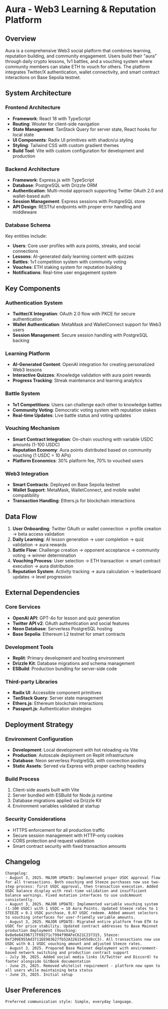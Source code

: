 # Aura - Web3 Learning & Reputation Platform

## Overview

Aura is a comprehensive Web3 social platform that combines learning, reputation building, and community engagement. Users build their "aura" through daily crypto lessons, 1v1 battles, and a vouching system where community members can stake ETH to vouch for others. The platform integrates Twitter/X authentication, wallet connectivity, and smart contract interactions on Base Sepolia testnet.

## System Architecture

### Frontend Architecture
- **Framework**: React 18 with TypeScript
- **Routing**: Wouter for client-side navigation
- **State Management**: TanStack Query for server state, React hooks for local state
- **UI Components**: Radix UI primitives with shadcn/ui styling
- **Styling**: Tailwind CSS with custom gradient themes
- **Build Tool**: Vite with custom configuration for development and production

### Backend Architecture
- **Framework**: Express.js with TypeScript
- **Database**: PostgreSQL with Drizzle ORM
- **Authentication**: Multi-modal approach supporting Twitter OAuth 2.0 and wallet-based auth
- **Session Management**: Express sessions with PostgreSQL store
- **API Design**: RESTful endpoints with proper error handling and middleware

### Database Schema
Key entities include:
- **Users**: Core user profiles with aura points, streaks, and social connections
- **Lessons**: AI-generated daily learning content with quizzes
- **Battles**: 1v1 competition system with community voting
- **Vouches**: ETH staking system for reputation building
- **Notifications**: Real-time user engagement system

## Key Components

### Authentication System
- **Twitter/X Integration**: OAuth 2.0 flow with PKCE for secure authentication
- **Wallet Authentication**: MetaMask and WalletConnect support for Web3 users
- **Session Management**: Secure session handling with PostgreSQL backing

### Learning Platform
- **AI-Generated Content**: OpenAI integration for creating personalized Web3 lessons
- **Interactive Quizzes**: Knowledge validation with aura point rewards
- **Progress Tracking**: Streak maintenance and learning analytics

### Battle System
- **1v1 Competitions**: Users can challenge each other to knowledge battles
- **Community Voting**: Democratic voting system with reputation stakes
- **Real-time Updates**: Live battle status and voting updates

### Vouching Mechanism
- **Smart Contract Integration**: On-chain vouching with variable USDC amounts (1-100 USDC)
- **Reputation Economy**: Aura points distributed based on community vouching (1 USDC = 10 APs)
- **Platform Economics**: 30% platform fee, 70% to vouched users

### Web3 Integration
- **Smart Contracts**: Deployed on Base Sepolia testnet
- **Wallet Support**: MetaMask, WalletConnect, and mobile wallet compatibility
- **Transaction Handling**: Ethers.js for blockchain interactions

## Data Flow

1. **User Onboarding**: Twitter OAuth or wallet connection → profile creation → beta access validation
2. **Daily Learning**: AI lesson generation → user completion → quiz validation → aura rewards
3. **Battle Flow**: Challenge creation → opponent acceptance → community voting → winner determination
4. **Vouching Process**: User selection → ETH transaction → smart contract execution → aura distribution
5. **Reputation System**: Activity tracking → aura calculation → leaderboard updates → level progression

## External Dependencies

### Core Services
- **OpenAI API**: GPT-4o for lesson and quiz generation
- **Twitter API v2**: OAuth authentication and social features
- **Neon Database**: Serverless PostgreSQL hosting
- **Base Sepolia**: Ethereum L2 testnet for smart contracts

### Development Tools
- **Replit**: Primary development and hosting environment
- **Drizzle Kit**: Database migrations and schema management
- **ESBuild**: Production bundling for server-side code

### Third-party Libraries
- **Radix UI**: Accessible component primitives
- **TanStack Query**: Server state management
- **Ethers.js**: Ethereum blockchain interactions
- **Passport.js**: Authentication strategies

## Deployment Strategy

### Environment Configuration
- **Development**: Local development with hot reloading via Vite
- **Production**: Autoscale deployment on Replit infrastructure
- **Database**: Neon serverless PostgreSQL with connection pooling
- **Static Assets**: Served via Express with proper caching headers

### Build Process
1. Client-side assets built with Vite
2. Server bundled with ESBuild for Node.js runtime
3. Database migrations applied via Drizzle Kit
4. Environment variables validated at startup

### Security Considerations
- HTTPS enforcement for all production traffic
- Secure session management with HTTP-only cookies
- CORS protection and request validation
- Smart contract security with fixed transaction amounts

## Changelog

```
Changelog:
- August 3, 2025. MAJOR UPDATE: Implemented proper USDC approval flow for all transactions. Both vouching and Steeze purchases now use two-step process: first USDC approval, then transaction execution. Added USDC balance display with real-time validation and insufficient balance warnings. Fixed mutation interfaces to use usdcAmount consistently.
- August 3, 2025. MAJOR UPDATE: Implemented variable vouching system (1-100 USDC) with 1 USDC = 10 Aura Points. Updated Steeze rates to 1 STEEZE = 0.1 USDC purchase, 0.07 USDC redeem. Added amount selectors to vouching interfaces for user-friendly variable amounts.
- August 3, 2025. MAJOR UPDATE: Migrated entire platform from ETH to USDC for price stability. Updated contract addresses to Base Mainnet production deployment (Vouching: 0x8e6e64396717F69271c7994f90AFeC621C237315, Steeze: 0xf209E955Ad3711EE983627fb52A32615455d8cC3). All transactions now use USDC with 0.1 USDC vouching amount and adjusted Steeze rates.
- August 3, 2025. Prepared Base Mainnet deployment with environment-based network switching and production contract support
- July 30, 2025. Added social media links (X/Twitter and Discord) to footer alongside GitBook documentation
- June 25, 2025. Removed whitelist requirement - platform now open to all users while maintaining beta status
- June 25, 2025. Initial setup
```

## User Preferences

```
Preferred communication style: Simple, everyday language.
```